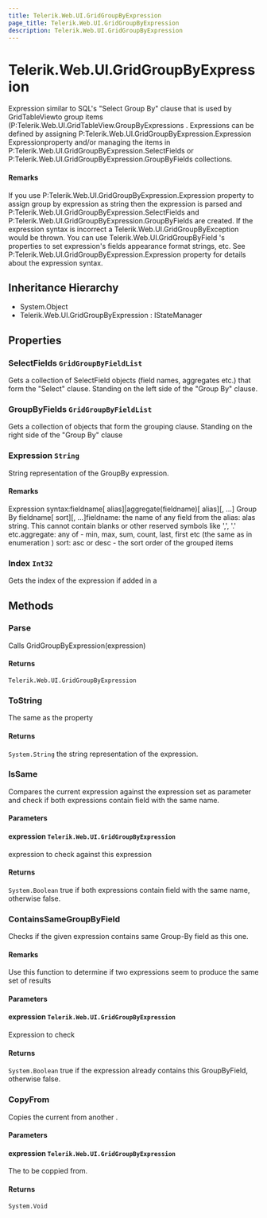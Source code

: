 ```yaml
---
title: Telerik.Web.UI.GridGroupByExpression
page_title: Telerik.Web.UI.GridGroupByExpression
description: Telerik.Web.UI.GridGroupByExpression
---
```


# Telerik.Web.UI.GridGroupByExpression

Expression similar to SQL's "Select Group By" clause that is used by
                GridTableViewto group items
                (P:Telerik.Web.UI.GridTableView.GroupByExpressions . Expressions can be defined by
                assigning P:Telerik.Web.UI.GridGroupByExpression.Expression Expressionproperty and/or managing the
                items in P:Telerik.Web.UI.GridGroupByExpression.SelectFields or
                P:Telerik.Web.UI.GridGroupByExpression.GroupByFields collections.

#### Remarks
If you use P:Telerik.Web.UI.GridGroupByExpression.Expression property to assign
                group by expression as string then the expression is parsed and
                P:Telerik.Web.UI.GridGroupByExpression.SelectFields and
                P:Telerik.Web.UI.GridGroupByExpression.GroupByFields are created. If the
                expression syntax is incorrect a Telerik.Web.UI.GridGroupByException would be
                thrown. You can use Telerik.Web.UI.GridGroupByField 's properties to set
                expression's fields appearance format strings, etc. See
                P:Telerik.Web.UI.GridGroupByExpression.Expression property for details about the expression syntax.

## Inheritance Hierarchy

* System.Object
* Telerik.Web.UI.GridGroupByExpression : IStateManager

## Properties

###  SelectFields `GridGroupByFieldList`

Gets a collection of SelectField objects (field names, aggregates etc.) that form
            the "Select" clause. Standing on the left side of the "Group By" clause.

###  GroupByFields `GridGroupByFieldList`

Gets a collection of  objects that form the grouping
                clause. Standing on the right side of the "Group By" clause

###  Expression `String`

String representation of the GroupBy expression.

#### Remarks
Expression syntax:fieldname[ alias]|aggregate(fieldname)[ alias][, ...] Group By fieldname[
                sort][, ...]fieldname: the name of any field from the
                        alias: alas string. This cannot contain blanks or other
                    reserved symbols like ',', '.' etc.aggregate: any of - min, max,
                        sum, count, last, first etc (the same
                        as in  enumeration )
                    sort: asc or desc - the sort order of
                    the grouped items

###  Index `Int32`

Gets the index of the expression if added in a

## Methods

###  Parse

Calls GridGroupByExpression(expression)

#### Returns

`Telerik.Web.UI.GridGroupByExpression` 

###  ToString

The same as the  property

#### Returns

`System.String` the string representation of the expression.

###  IsSame

Compares the current expression against the expression set as parameter and check
            if both expressions contain field with the same name.

#### Parameters

#### expression `Telerik.Web.UI.GridGroupByExpression`

expression to check against this expression

#### Returns

`System.Boolean` true if both expressions contain field with the same name,
            otherwise false.

###  ContainsSameGroupByField

Checks if the given expression contains same Group-By field as this one.

#### Remarks
Use this function to determine if two expressions seem to produce the same set of results

#### Parameters

#### expression `Telerik.Web.UI.GridGroupByExpression`

Expression to check

#### Returns

`System.Boolean` true if the expression already contains this GroupByField, otherwise
            false.

###  CopyFrom

Copies the current  from another .

#### Parameters

#### expression `Telerik.Web.UI.GridGroupByExpression`

The  to be coppied from.

#### Returns

`System.Void` 


